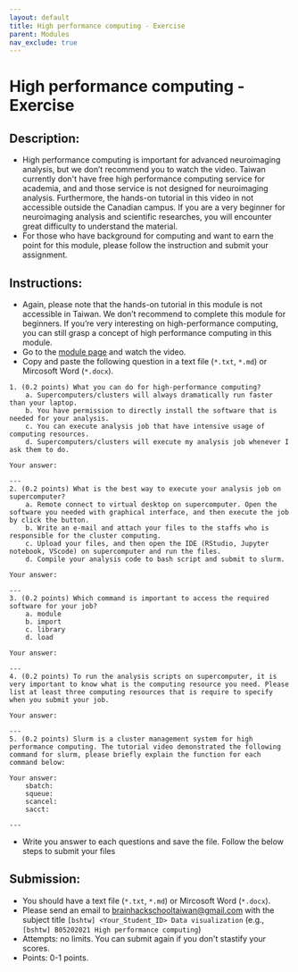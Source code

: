 ```yaml
---
layout: default
title: High performance computing - Exercise
parent: Modules
nav_exclude: true
---
```


# High performance computing - Exercise

## Description:

- High performance computing is important for advanced neuroimaging analysis, but we don’t recommend you to watch the video. Taiwan currently don't have free high performance computing service for academia, and and those service is not designed for neuroimaging analysis. Furthermore, the hands-on tutorial in this video in not accessible outside the Canadian campus. If you are a very beginner for neuroimaging analysis and scientific researches, you will encounter great difficulty to understand the material. 
- For those who have background for computing and want to earn the point for this module, please follow the instruction and submit your assignment.

## Instructions:

- Again, please note that the hands-on tutorial in this module is not accessible in Taiwan. We don’t recommend to complete this module for beginners. If you’re very interesting on high-performance computing, you can still grasp a concept of high performance computing in this module.
- Go to the [module page](https://school.brainhackmtl.org/modules/hpc/) and watch the video.
- Copy and paste the following question in a text file (`*.txt`, `*.md`) or Mircosoft Word (`*.docx`). 
```
1. (0.2 points) What you can do for high-performance computing?
	a. Supercomputers/clusters will always dramatically run faster than your laptop.
	b. You have permission to directly install the software that is needed for your analysis.
	c. You can execute analysis job that have intensive usage of computing resources.
	d. Supercomputers/clusters will execute my analysis job whenever I ask them to do.

Your answer:

---
2. (0.2 points) What is the best way to execute your analysis job on supercomputer?
	a. Remote connect to virtual desktop on supercomputer. Open the software you needed with graphical interface, and then execute the job by click the button.
	b. Write an e-mail and attach your files to the staffs who is responsible for the cluster computing.
	c. Upload your files, and then open the IDE (RStudio, Jupyter notebook, VScode) on supercomputer and run the files.
	d. Compile your analysis code to bash script and submit to slurm.

Your answer:

---
3. (0.2 points) Which command is important to access the required software for your job?
	a. module
	b. import
	c. library
	d. load

Your answer:

---
4. (0.2 points) To run the analysis scripts on supercomputer, it is very important to know what is the computing resource you need. Please list at least three computing resources that is require to specify when you submit your job.

Your answer:

---
5. (0.2 points) Slurm is a cluster management system for high performance computing. The tutorial video demonstrated the following command for slurm, please briefly explain the function for each command below:

Your answer:
	sbatch:
	squeue:
	scancel:
	sacct:

---
```
- Write you answer to each questions and save the file. Follow the below steps to submit your files 

## Submission:

- You should have a text file (`*.txt`, `*.md`) or Mircosoft Word (`*.docx`).
- Please send an email to brainhackschooltaiwan@gmail.com with the subject title `[bshtw] <Your_Student_ID> Data visualization` (e.g., `[bshtw] B05202021 High performance computing`) 
- Attempts: no limits. You can submit again if you don't stastify your scores.
- Points: 0-1 points.
